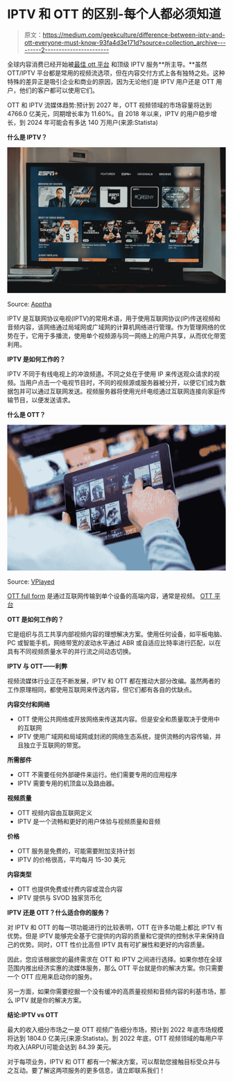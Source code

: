 # IPTV 和 OTT 的区别-每个人都必须知道

> 原文：<https://medium.com/geekculture/difference-between-iptv-and-ott-everyone-must-know-93fa4d3e171d?source=collection_archive---------2----------------------->

全球内容消费已经开始被[最佳 ott 平台](https://blog.contus.com/ott-platforms/) 和顶级 IPTV 服务**所主导。**虽然 OTT/IPTV 平台都是常用的视频流选项，但在内容交付方式上各有独特之处。这种特殊的差异正是吸引企业和商业的原因，因为无论他们是 IPTV 用户还是 OTT 用户，他们的客户都可以使用它们。

OTT 和 IPTV 流媒体趋势:预计到 2027 年，OTT 视频领域的市场容量将达到 4766.0 亿美元，同期增长率为 11.60%。自 2018 年以来，IPTV 的用户稳步增长，到 2024 年可能会有多达 140 万用户(来源:Statista)

**什么是 IPTV？**

![](img/cee790bbde36143145c9907aed374087.png)

Source: [Apptha](https://www.apptha.com/blog/best-platforms-for-starting-an-iptv-business/)

IPTV 是互联网协议电视(IPTV)的常用术语，用于使用互联网协议(IP)传送视频和音频内容，该网络通过局域网或广域网的计算机网络进行管理。作为管理网络的优势在于，它用于多播流，使用单个视频源与同一网络上的用户共享，从而优化带宽利用。

**IPTV 是如何工作的？**

IPTV 不同于有线电视上的冲浪频道。不同之处在于使用 IP 来传送观众请求的视频。当用户点击一个电视节目时，不同的视频源或服务器被分开，以便它们成为数据包并可以通过互联网发送。视频服务器将使用光纤电缆通过互联网连接向家庭传输节目，以便发送请求。

**什么是 OTT？**

![](img/92ff5404b6883ed15682ad0f53a656ca.png)

Source: [VPlayed](https://www.vplayed.com/blog/what-is-ott-over-the-top-explained/)

[OTT full form](https://www.vplayed.com/blog/what-is-ott-over-the-top-explained/) 是通过互联网传输到单个设备的高端内容，通常是视频。 [OTT 平台](https://www.vplayed.com/ott-video-platform.php)

**OTT 是如何工作的？**

它是组织与员工共享内部视频内容的理想解决方案。使用任何设备，如平板电脑、PC 或智能手机，网络带宽的波动水平通过 ABR 或自适应比特率进行匹配，以在具有不同视频质量水平的并行流之间动态切换。

**IPTV 与 OTT——利弊**

视频流媒体行业正在不断发展，IPTV 和 OTT 都在推动大部分改编。虽然两者的工作原理相同，都使用互联网来传送内容，但它们都有各自的优缺点。

**内容交付和网络**

*   OTT 使用公共网络或开放网络来传送其内容。但是安全和质量取决于使用中的互联网
*   IPTV 使用广域网和局域网或封闭的网络生态系统，提供流畅的内容传输，并且独立于互联网的带宽。

**所需部件**

*   OTT 不需要任何外部硬件来运行。他们需要专用的应用程序
*   IPTV 需要专用的机顶盒以及路由器。

**视频质量**

*   OTT 视频内容由互联网定义
*   IPTV 是一个流畅和更好的用户体验与视频质量和音频

**价格**

*   OTT 服务是免费的，可能需要附加支持计划
*   IPTV 的价格很高，平均每月 15-30 美元

**内容类型**

*   OTT 也提供免费或付费内容或混合内容
*   IPTV 提供与 SVOD 独家货币化

**IPTV 还是 OTT？什么适合你的服务？**

对 IPTV 和 OTT 的每一项功能进行的比较表明，OTT 在许多功能上都比 IPTV 有优势。但是 IPTV 能够完全基于它提供的内容的质量和它提供的控制水平来保持自己的优势。同时，OTT 性价比高但 IPTV 具有可扩展性和更好的内容质量。

因此，您应该根据您的最终需求在 OTT 和 IPTV 之间进行选择。如果你想在全球范围内推出经济实惠的流媒体服务，那么 OTT 平台就是你的解决方案。你只需要一个 OTT 应用来启动你的服务。

另一方面，如果你需要挖掘一个没有缓冲的高质量视频和音频内容的利基市场，那么 IPTV 就是你的解决方案。

**结论:IPTV vs OTT**

最大的收入细分市场之一是 OTT 视频广告细分市场，预计到 2022 年底市场规模将达到 1804.0 亿美元(来源:Statista)。到 2022 年底，OTT 视频领域的每用户平均收入(ARPU)可能会达到 84.39 美元。

对于每项业务，IPTV 和 OTT 都有一个解决方案，可以帮助您接触目标受众并与之互动。要了解这两项服务的更多信息，请立即联系我们！